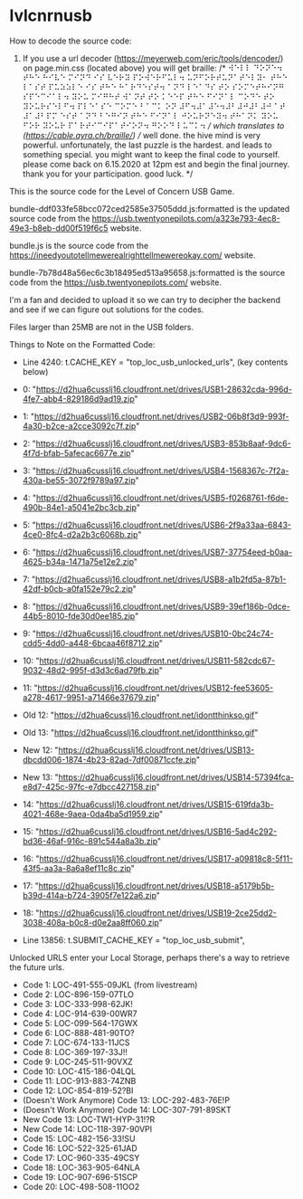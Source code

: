 # lvlcnrnusb
How to decode the source code:
1. If you use a url decoder (https://meyerweb.com/eric/tools/dencoder/) on page.min.css (located above) you will get braille: /* ⠺⠑⠇⠇ ⠙⠕⠝⠑⠲ ⠞⠓⠑ ⠓⠊⠧⠑ ⠍⠊⠝⠙ ⠊⠎ ⠧⠑⠗⠽ ⠏⠕⠺⠑⠗⠋⠥⠇⠲ ⠥⠝⠋⠕⠗⠞⠥⠝⠁⠞⠑⠇⠽⠂ ⠞⠓⠑ ⠇⠁⠎⠞ ⠏⠥⠵⠵⠇⠑ ⠊⠎ ⠞⠓⠑ ⠓⠁⠗⠙⠑⠎⠞⠲ ⠁⠝⠙ ⠇⠑⠁⠙⠎ ⠞⠕ ⠎⠕⠍⠑⠞⠓⠊⠝⠛ ⠎⠏⠑⠉⠊⠁⠇⠲ ⠽⠕⠥ ⠍⠊⠛⠓⠞ ⠺⠁⠝⠞ ⠞⠕ ⠅⠑⠑⠏ ⠞⠓⠑ ⠋⠊⠝⠁⠇ ⠉⠕⠙⠑ ⠞⠕ ⠽⠕⠥⠗⠎⠑⠇⠋⠲ ⠏⠇⠑⠁⠎⠑ ⠉⠕⠍⠑ ⠃⠁⠉⠅ ⠕⠝ ⠼⠋⠲⠼⠁⠼⠑⠲⠼⠃⠼⠚⠼⠃⠼⠚ ⠁⠞ ⠼⠁⠼⠃⠏⠍ ⠑⠎⠞ ⠁⠝⠙ ⠃⠑⠛⠊⠝ ⠞⠓⠑ ⠋⠊⠝⠁⠇ ⠚⠕⠥⠗⠝⠑⠽⠲ ⠞⠓⠁⠝⠅ ⠽⠕⠥ ⠋⠕⠗ ⠽⠕⠥⠗ ⠏⠁⠗⠞⠊⠉⠊⠏⠁⠞⠊⠕⠝⠲ ⠛⠕⠕⠙ ⠇⠥⠉⠅⠲ */
which translates to (https://cable.ayra.ch/braille/)
/* well done. the hive mind is very powerful. unfortunately, the last puzzle is the hardest. and leads to something special. you might want to keep the final code to yourself. please come back on 6.15.2020 at 12pm est and begin the final journey. thank you for your participation. good luck. */

This is the source code for the Level of Concern USB Game. 

bundle-ddf033fe58bcc072ced2585e37505ddd.js:formatted is the updated source code from the https://usb.twentyonepilots.com/a323e793-4ec8-49e3-b8eb-dd00f519f6c5 website.

bundle.js is the source code from the https://ineedyoutotellmewerealrighttellmewereokay.com/ website.

bundle-7b78d48a56ec6c3b18495ed513a95658.js:formatted is the source code from the https://usb.twentyonepilots.com/ website.

I'm a fan and decided to upload it so we can try to decipher the backend and see if we can figure out solutions for the codes.

Files larger than 25MB are not in the USB folders.

Things to Note on the Formatted Code:
- Line 4240: t.CACHE_KEY = "top_loc_usb_unlocked_urls", (key contents below)
- 0: "https://d2hua6cusslj16.cloudfront.net/drives/USB1-28632cda-996d-4fe7-abb4-829186d9ad19.zip"
- 1: "https://d2hua6cusslj16.cloudfront.net/drives/USB2-06b8f3d9-993f-4a30-b2ce-a2cce3092c7f.zip"
- 2: "https://d2hua6cusslj16.cloudfront.net/drives/USB3-853b8aaf-9dc6-4f7d-bfab-5afecac6677e.zip"
- 3: "https://d2hua6cusslj16.cloudfront.net/drives/USB4-1568367c-7f2a-430a-be55-3072f9789a97.zip"
- 4: "https://d2hua6cusslj16.cloudfront.net/drives/USB5-f0268761-f6de-490b-84e1-a5041e2bc3cb.zip"
- 5: "https://d2hua6cusslj16.cloudfront.net/drives/USB6-2f9a33aa-6843-4ce0-8fc4-d2a2b3c6068b.zip"
- 6: "https://d2hua6cusslj16.cloudfront.net/drives/USB7-37754eed-b0aa-4625-b34a-1471a75e12e2.zip"
- 7: "https://d2hua6cusslj16.cloudfront.net/drives/USB8-a1b2fd5a-87b1-42df-b0cb-a0fa152e79c2.zip"
- 8: "https://d2hua6cusslj16.cloudfront.net/drives/USB9-39ef186b-0dce-44b5-8010-fde30d0ee185.zip"
- 9: "https://d2hua6cusslj16.cloudfront.net/drives/USB10-0bc24c74-cdd5-4dd0-a448-6bcaa46f8712.zip"
- 10: "https://d2hua6cusslj16.cloudfront.net/drives/USB11-582cdc67-9032-48d2-995f-d3d3c6ad79fb.zip"
- 11: "https://d2hua6cusslj16.cloudfront.net/drives/USB12-fee53605-a278-4617-9951-a71466e37679.zip"
- Old 12: "https://d2hua6cusslj16.cloudfront.net/idontthinkso.gif"
- Old 13: "https://d2hua6cusslj16.cloudfront.net/idontthinkso.gif"
- New 12: "https://d2hua6cusslj16.cloudfront.net/drives/USB13-dbcdd006-1874-4b23-82ad-7df00871ccfe.zip"
- New 13: "https://d2hua6cusslj16.cloudfront.net/drives/USB14-57394fca-e8d7-425c-97fc-e7dbcc427158.zip"
- 14: "https://d2hua6cusslj16.cloudfront.net/drives/USB15-619fda3b-4021-468e-9aea-0da4ba5d1959.zip"
- 15: "https://d2hua6cusslj16.cloudfront.net/drives/USB16-5ad4c292-bd36-46af-916c-891c544a8a3b.zip"
- 16: "https://d2hua6cusslj16.cloudfront.net/drives/USB17-a09818c8-5f11-43f5-aa3a-8a6a8ef11c8c.zip"
- 17: "https://d2hua6cusslj16.cloudfront.net/drives/USB18-a5179b5b-b39d-414a-b724-3905f7e122a6.zip"
- 18: "https://d2hua6cusslj16.cloudfront.net/drives/USB19-2ce25dd2-3038-408a-b0c8-d0e2aa8ff060.zip"

- Line 13856: t.SUBMIT_CACHE_KEY = "top_loc_usb_submit",

Unlocked URLS enter your Local Storage, perhaps there's a way to retrieve the future urls.

- Code 1: LOC-491-555-09JKL (from livestream)
- Code 2: LOC-896-159-07TLO
- Code 3: LOC-333-998-62JK!
- Code 4: LOC-914-639-00WR7
- Code 5: LOC-099-564-17GWX
- Code 6: LOC-888-481-90TO?
- Code 7: LOC-674-133-11JCS
- Code 8: LOC-369-197-33J!!
- Code 9: LOC-245-511-90VXZ
- Code 10: LOC-415-186-04LQL
- Code 11: LOC-913-883-74ZNB
- Code 12: LOC-854-819-52?BI
- (Doesn't Work Anymore) Code 13: LOC-292-483-76E!P
- (Doesn't Work Anymore) Code 14: LOC-307-791-89SKT
- New Code 13: LOC-TW1-HYP-31!?R
- New Code 14: LOC-118-397-90VPI
- Code 15: LOC-482-156-33!SU
- Code 16: LOC-522-325-61JAD
- Code 17: LOC-960-335-49CSY
- Code 18: LOC-363-905-64NLA
- Code 19: LOC-907-696-51SCP
- Code 20: LOC-498-508-11OO2
